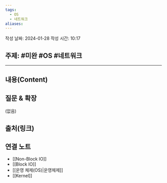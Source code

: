 ```yaml
---
tags:
  - OS
  - 네트워크
aliases:
---
```

작성 날짜: 2024-01-28
작성 시간: 10:17

## 주제: #미완 #OS #네트워크 

----
## 내용(Content)


## 질문 & 확장

(없음)

## 출처(링크)


## 연결 노트
- [[Non-Block IO]]
- [[Block IO]]
- [[운영 체제(OS)|운영체제]]
- [[Kernel]]







